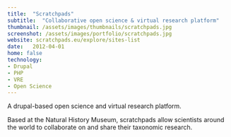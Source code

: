 ```yaml
---
title:  "Scratchpads"
subtitle:  "Collaborative open science & virtual research platform"
thumbnail: /assets/images/thumbnails/scratchpads.jpg
screenshot: /assets/images/portfolio/scratchpads.jpg
website: scratchpads.eu/explore/sites-list
date:   2012-04-01
home: false
technology:
- Drupal
- PHP
- VRE
- Open Science
---
```


A drupal-based open science and virtual research platform.
 
Based at the Natural History Museum, scratchpads allow scientists around the world to collaborate on and share their taxonomic research. 

